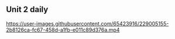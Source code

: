 ## Unit 2 daily

https://user-images.githubusercontent.com/65423916/229005155-2b8126ca-fc67-458d-a1fb-e011c89d376a.mp4
